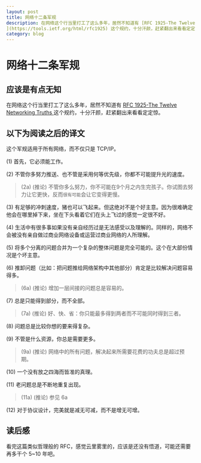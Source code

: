 ```yaml
---
layout: post
title: 网络十二条军规
description: 在网络这个行当里打工了这么多年，居然不知道有 [RFC 1925-The Twelve Networking Truths
](https://tools.ietf.org/html/rfc1925) 这个规约，十分汗颜，赶紧翻出来看看定定惊。
category: blog
---
```


# 网络十二条军规

## 应该是有点无知

在网络这个行当里打工了这么多年，居然不知道有 [RFC 1925-The Twelve Networking Truths
](https://tools.ietf.org/html/rfc1925) 这个规约，十分汗颜，赶紧翻出来看看定定惊。

## 以下为阅读之后的译文

这个军规适用于所有网络，而不仅只是 TCP/IP。

(1) 首先，它必须能工作。

(2) 不管你多努力推送、也不管是采用何等优先级，你都不可能提升光的速度。
   > (2a) (推论) 不管你多么努力，你不可能在9个月之内生完孩子。你试图去努力让它更快，反而``很有可能``会让它变得更慢。
   
(3) 有足够的冲刺速度，猪也可以飞起来。但这绝对不是个好主意。因为很难确定他会在哪里掉下来，坐在下头看着它们在头上飞过的感觉一定很不好。

(4) 生活中有很多事如果没有亲自经历过是无法感受以及理解的。同样的，网络不会被没有亲自做过商业网络设备或运营过商业网络的人所理解。

(5) 将多个分离的问题合并为一个复杂的整体问题是完全可能的。这个在大部份情况是个坏主意。

(6) 推卸问题（比如：把问题推给网络架构中其他部分）肯定是比较解决问题容易得多。
   > (6a) (推论) 增加一层间接的问题总是容易的。

(7) 总是只能得到部分，而不全部。
  > (7a) (推论) 好、快、省：你只能最多得到两者而不可能同时得到三者。

(8) 问题总是比较你想的要来得复杂。

(9) 不管是什么资源，你总是需要更多。
  > (9a) (推论) 网络中的所有问题，解决起来所需要花费的功夫总是超过预期。

(10) 一个没有放之四海而皆准的真理。

(11) 老问题总是不断地重复出现。
  > (11a) (推论) 参见 6a
  
(12) 对于协议设计，完美就是减无可减，而不是增无可增。


## 读后感

看完这篇类似哲理般的 RFC，感觉云里雾里的，应该是还没有悟道，可能还需要再多干个 5~10 年吧。





